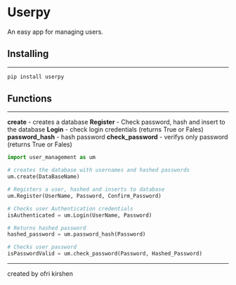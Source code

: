 # Userpy

An easy app for managing users.

## Installing

---

```python
pip install userpy
```

## Functions

---

**create** - creates a database
**Register** - Check password, hash and insert to the database
**Login** - check login credentials (returns True or Fales)
**password_hash** - hash password
**check_password** - verifys only password (returns True or Fales)

```python
import user_management as um

# creates the database with usernames and hashed passwords
um.create(DataBaseName)

# Registers a user, hashed and inserts to database
um.Register(UserName, Password, Confirm_Password)

# Checks user Authentication credentials
isAuthenticated = um.Login(UserName, Password)

# Returns hashed password
hashed_password = um.password_hash(Password)

# Checks user password
isPasswordValid = um.check_password(Password, Hashed_Password)
```

---

created by ofri kirshen
